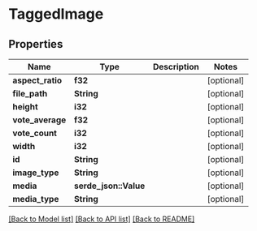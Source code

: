 # TaggedImage

## Properties

Name | Type | Description | Notes
------------ | ------------- | ------------- | -------------
**aspect_ratio** | **f32** |  | [optional] 
**file_path** | **String** |  | [optional] 
**height** | **i32** |  | [optional] 
**vote_average** | **f32** |  | [optional] 
**vote_count** | **i32** |  | [optional] 
**width** | **i32** |  | [optional] 
**id** | **String** |  | [optional] 
**image_type** | **String** |  | [optional] 
**media** | **serde_json::Value** |  | [optional]
**media_type** | **String** |  | [optional] 

[[Back to Model list]](../README.md#documentation-for-models) [[Back to API list]](../README.md#documentation-for-api-endpoints) [[Back to README]](../README.md)

